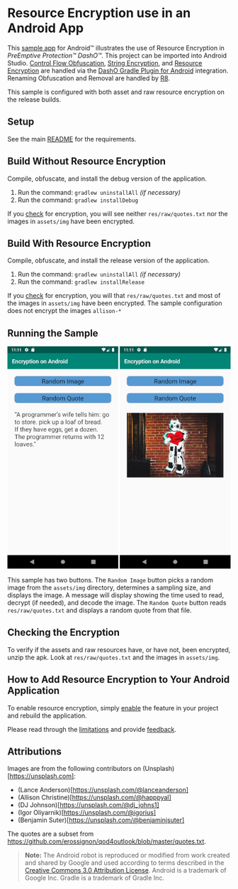 # Resource Encryption use in an Android App

This [sample app](#sample_desc) for Android&trade; illustrates the use of Resource Encryption in _PreEmptive Protection™ DashO™_.
This project can be imported into Android Studio.
[Control Flow Obfuscation](https://www.preemptive.com/dasho/pro/userguide/en/understanding_obfuscation_control.html), [String Encryption](https://www.preemptive.com/dasho/pro/userguide/en/understanding_obfuscation_string_encryption.html), and [Resource Encryption](https://www.preemptive.com/dasho/pro/userguide/en/understanding_obfuscation_resource_encryption.html) are handled via the [DashO Gradle Plugin for Android](https://www.preemptive.com/dasho/pro/userguide/en/ref_dagp_index.html) integration.
Renaming Obfuscation and Removal are handled by [R8](https://r8-docs.preemptive.com/).

This sample is configured with both asset and raw resource encryption on the release builds.

## Setup

See the main [README](../README.md) for the requirements.

## Build Without Resource Encryption

Compile, obfuscate, and install the debug version of the application.

1.  Run the command: `gradlew uninstallAll` _(if necessary)_
2.  Run the command: `gradlew installDebug`

If you [check](#check_encryption) for encryption, you will see neither `res/raw/quotes.txt` nor the images in `assets/img` have been encrypted.

## Build With Resource Encryption

Compile, obfuscate, and install the release version of the application.

1.  Run the command: `gradlew uninstallAll` _(if necessary)_
2.  Run the command: `gradlew installRelease`

If you [check](#check_encryption) for encryption, you will that `res/raw/quotes.txt` and most of the images in `assets/img` have been encrypted.
The sample configuration does not encrypt the images `allison-*`

<a name="sample_desc"></a>
## Running the Sample

![sample](sample.png)

This sample has two buttons.
The `Random Image` button picks a random image from the `assets/img` directory, determines a sampling size, and displays the image.
A message will display showing the time used to read, decrypt (if needed), and decode the image.
The `Random Quote` button reads `res/raw/quotes.txt` and displays a random quote from that file.

<a name="check_encryption"></a>
## Checking the Encryption

To verify if the assets and raw resources have, or have not, been encrypted, unzip the apk.
Look at `res/raw/quotes.txt` and the images in `assets/img`.

## How to Add Resource Encryption to Your Android Application

To enable resource encryption, simply [enable](https://www.preemptive.com/dasho/pro/userguide/en/ui_main_resource_encryption.html) the feature in your project and rebuild the application.

Please read through the [limitations](https://www.preemptive.com/dasho/pro/userguide/en/understanding_obfuscation_resource_encryption.html#limitations) and provide [feedback](https://www.preemptive.com/contact/contactus).

## Attributions

Images are from the following contributors on (Unsplash)[https://unsplash.com]:

* (Lance Anderson)[https://unsplash.com/@lanceanderson]
* (Allison Christine)[https://unsplash.com/@happpyal]
* (DJ Johnson)[https://unsplash.com/@dj_johns1]
* (Igor Oliyarnik)[https://unsplash.com/@igorius]
* (Benjamin Suter)[https://unsplash.com/@benjaminjsuter]

The quotes are a subset from <https://github.com/erossignon/qod4outlook/blob/master/quotes.txt>.

>**Note:** The Android robot is reproduced or modified from work created and shared by Google and used according to terms described in the [Creative Commons 3.0 Attribution License](http://creativecommons.org/licenses/by/3.0/).
Android is a trademark of Google Inc.
Gradle is a trademark of Gradle Inc.
